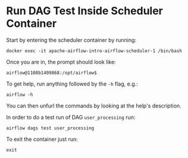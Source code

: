 # Run DAG Test Inside Scheduler Container

Start by entering the scheduler container by running:

```commandline
docker exec -it apache-airflow-intro-airflow-scheduler-1 /bin/bash
```

Once you are in, the prompt should look like:
```commandline
airflow@1108b1409868:/opt/airflow$
```

To get help, run anything followed by the `-h` flag, e.g.:
```commandline
airflow -h
```

You can then unfurl the commands by looking at the help's description.


In order to do a test run of DAG `user_processing` run:
```commandline
airflow dags test user_processing 
```

To exit the container just run:
```commandline
exit
```
